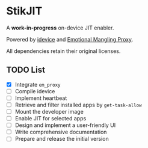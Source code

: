# StikJIT

A **work-in-progress** on-device JIT enabler.

Powered by [idevice](https://github.com/jkcoxson/idevice) and [Emotional Mangling Proxy](https://github.com/SideStore/em_proxy).

All dependencies retain their original licenses.

## TODO List  

- [X] Integrate `em_proxy`  
- [ ] Compile idevice 
- [ ] Implement heartbeat   
- [ ] Retrieve and filter installed apps by `get-task-allow`  
- [ ] Mount the developer image  
- [ ] Enable JIT for selected apps  
- [ ] Design and implement a user-friendly UI  
- [ ] Write comprehensive documentation  
- [ ] Prepare and release the initial version  
